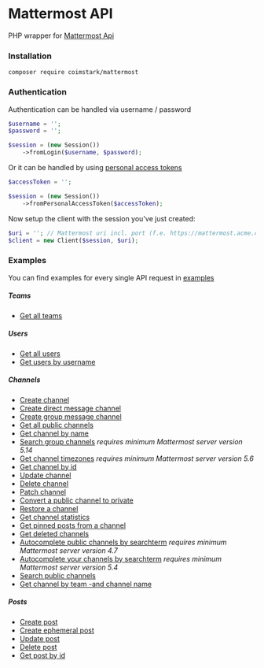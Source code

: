 # Mattermost API
PHP wrapper for [Mattermost Api](https://api.mattermost.com/)

### Installation
```
composer require coimstark/mattermost
```

### Authentication
Authentication can be handled via username / password
```php
$username = '';
$password = '';

$session = (new Session())
    ->fromLogin($username, $password);
```

Or it can be handled by using [personal access tokens](https://docs.mattermost.com/developer/personal-access-tokens.html)
```php
$accessToken = '';

$session = (new Session())
    ->fromPersonalAccessToken($accessToken);
```

Now setup the client with the session you've just created:
```php
$uri = ''; // Mattermost uri incl. port (f.e. https://mattermost.acme.com:443)
$client = new Client($session, $uri);
```

### Examples
You can find examples for every single API request in [examples](./examples)

##### Teams
* [Get all teams](./examples/Team/GetTeams.php)


##### Users
* [Get all users](./examples/User/GetUsers.php)
* [Get users by username](./examples/User/GetUsersByUsername.php)


##### Channels
* [Create channel](./examples/Channel/CreateChannel.php)
* [Create direct message channel](./examples/Channel/CreateDirectMessageChannel.php)
* [Create group message channel](./examples/Channel/CreateGroupMessageChannel.php)
* [Get all public channels](./examples/Channel/GetPublicChannels.php)
* [Get channel by name](./examples/Channel/GetChannelByName.php)
* [Search group channels](./examples/Channel/SerachGroupChannel.php) _requires minimum Mattermost server version 5.14_
* [Get channel timezones](./examples/Channel/GetChannelTimezones.php) _requires minimum Mattermost server version 5.6_
* [Get channel by id](./examples/Channel/GetChannelById.php)
* [Update channel](./examples/Channel/UpdateChannel.php)
* [Delete channel](./examples/Channel/DeleteChannel.php)
* [Patch channel](./examples/Channel/PatchChannel.php)
* [Convert a public channel to private](./examples/Channel/ConvertPublicToPrivateChannel.php)
* [Restore a channel](./examples/Channel/RestoreChannel.php)
* [Get channel statistics](./examples/Channel/GetChannelStatistics.php)
* [Get pinned posts from a channel](./examples/Channel/GetChannelsPinnedPosts.php)
* [Get deleted channels](./examples/Channel/GetDeletedChannels.php)
* [Autocomplete public channels by searchterm](./examples/Channel/AutocompleteChannels.php) _requires minimum Mattermost server version 4.7_
* [Autocomplete your channels by searchterm](./examples/Channel/AutocompleteChannelsForSearch.php) _requires minimum Mattermost server version 5.4_
* [Search public channels](./examples/Channel/SearchChannels.php)
* [Get channel by team -and channel name](./examples/Channel/GetChannelByTeamAndName.php)


##### Posts
* [Create post](./examples/Post/CreatePost.php)
* [Create ephemeral post](./examples/Post/CreateEphermeralPost.php)
* [Update post](./examples/Post/UpdatePost.php)
* [Delete post](./examples/Post/DeletePost.php)
* [Get post by id](./examples/Post/GetPost.php)
